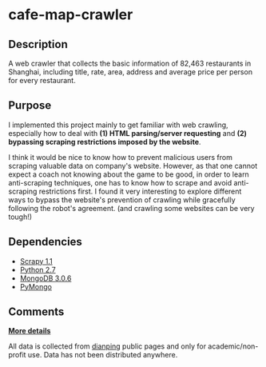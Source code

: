# cafe-map-crawler
## Description
A web crawler that collects the basic information of 82,463 restaurants in Shanghai, including title, rate, area, address and average price per person for every restaurant.

## Purpose
I implemented this project mainly to get familiar with web crawling, especially how to deal with __(1) HTML parsing/server requesting__ and __(2) bypassing scraping restrictions imposed by the website__.

I think it would be nice to know how to prevent malicious users from scraping valuable data on company's website. However, as that one cannot expect a coach not knowing about the game to be good, in order to learn anti-scraping techniques, one has to know how to scrape and avoid anti-scraping restrictions first. I found it very interesting to explore different ways to bypass the website's prevention of crawling while gracefully following the robot's agreement. (and crawling some websites can be very tough!)

## Dependencies
* [Scrapy 1.1](http://scrapy.org/)
* [Python 2.7](https://www.python.org/download/releases/2.7/)
* [MongoDB 3.0.6](https://www.mongodb.com/)
* [PyMongo](https://api.mongodb.com/python/current/)

## Comments
__[More details](http://raphaellu.com/blog/2016/07/cafe-map/)__

All data is collected from [dianping](http://www.dianping.com/) public pages and only for academic/non-profit use. Data has not been distributed anywhere.
